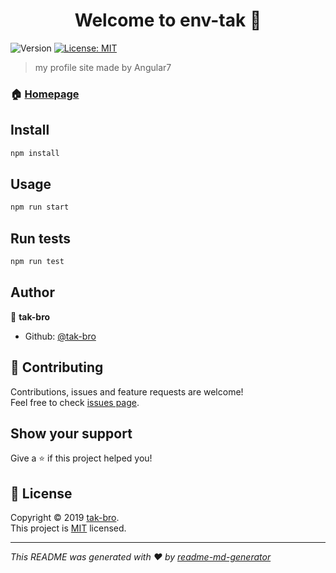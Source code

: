 <h1 align="center">Welcome to env-tak 👋</h1>
<p>
  <img alt="Version" src="https://img.shields.io/badge/version-0.0.0-blue.svg?cacheSeconds=2592000" />
  <a href="https://github.com/env-tak/env-tak.github.io/blob/develop/LICENSE">
    <img alt="License: MIT" src="https://img.shields.io/badge/License-MIT-yellow.svg" target="_blank" />
  </a>
</p>

> my profile site made by Angular7

### 🏠 [Homepage](https://env-tak.github.io/)

## Install

```sh
npm install
```

## Usage

```sh
npm run start
```

## Run tests

```sh
npm run test
```

## Author

👤 **tak-bro**

* Github: [@tak-bro](https://github.com/tak-bro)

## 🤝 Contributing

Contributions, issues and feature requests are welcome!<br />Feel free to check [issues page](https://github.com/env-tak/env-tak.github.io/issues).

## Show your support

Give a ⭐️ if this project helped you!

## 📝 License

Copyright © 2019 [tak-bro](https://github.com/tak-bro).<br />
This project is [MIT](https://github.com/env-tak/env-tak.github.io/blob/develop/LICENSE) licensed.

***
_This README was generated with ❤️ by [readme-md-generator](https://github.com/kefranabg/readme-md-generator)_